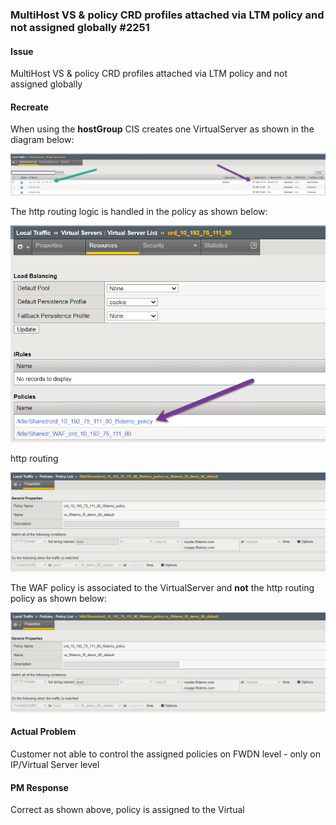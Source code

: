### MultiHost VS & policy CRD profiles attached via LTM policy and not assigned globally #2251

#### Issue

MultiHost VS & policy CRD profiles attached via LTM policy and not assigned globally

#### Recreate

When using the **hostGroup** CIS creates one VirtualServer as shown in the diagram below:

![virtual](https://github.com/mdditt2000/kubernetes-1-19/blob/master/cis%202.8/github/2251/diagram/2022-03-09_13-03-48.png)

The http routing logic is handled in the policy as shown below:

![policy](https://github.com/mdditt2000/kubernetes-1-19/blob/master/cis%202.8/github/2251/diagram/2022-03-09_13-09-40.png)

http routing

![routing](https://github.com/mdditt2000/kubernetes-1-19/blob/master/cis%202.8/github/2251/diagram/2022-03-09_13-10-23.png)


The WAF policy is associated to the VirtualServer and **not** the http routing policy as shown below:

![virtual](https://github.com/mdditt2000/kubernetes-1-19/blob/master/cis%202.8/github/2251/diagram/2022-03-09_13-10-23.png)

#### Actual Problem

Customer not able to control the assigned policies on FWDN level - only on IP/Virtual Server level

#### PM Response 

Correct as shown above, policy is assigned to the Virtual